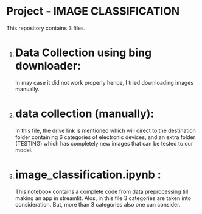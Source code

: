 # Project - IMAGE CLASSIFICATION

This repository contains 3 files.
1. # Data Collection using bing downloader: 
    In may case it did not work properly hence, I tried downloading images manually. 
2. # data collection (manually):
    In this file, the drive link is mentioned which will direct to the destination folder containing 6 categories of electronic devices, and an extra folder (TESTING) which has             completely new images that can be tested to our model.
3. # image_classification.ipynb :
    This notebook contains a complete code from data preprocessing till making an app in streamlit. Alos, in this file 3 categories are taken into consideration. But, more than 3           categories also one can consider.
